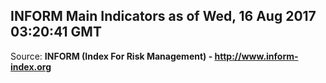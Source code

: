 ## INFORM Main Indicators as of Wed, 16 Aug 2017 03:20:41 GMT

Source: **INFORM (Index For Risk Management) - http://www.inform-index.org**